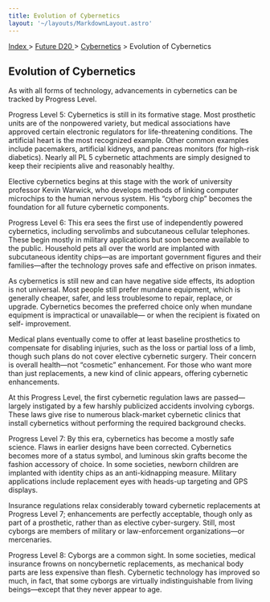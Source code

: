 ```yaml
---
title: Evolution of Cybernetics
layout: '~/layouts/MarkdownLayout.astro'
---
```


[ Index ](/) > [ Future D20 ](/future.d20.srd) > [Cybernetics](/future.d20.srd/cybernetics) > Evolution of Cybernetics

## Evolution of Cybernetics

As with all forms of technology, advancements in cybernetics can be tracked by
Progress Level.

Progress Level 5: Cybernetics is still in its formative stage. Most prosthetic
units are of the nonpowered variety, but medical associations have approved
certain electronic regulators for life-threatening conditions. The artificial
heart is the most recognized example. Other common examples include
pacemakers, artificial kidneys, and pancreas monitors (for high-risk
diabetics). Nearly all PL 5 cybernetic attachments are simply designed to keep
their recipients alive and reasonably healthy.

Elective cybernetics begins at this stage with the work of university
professor Kevin Warwick, who develops methods of linking computer microchips
to the human nervous system. His “cyborg chip” becomes the foundation for all
future cybernetic components.

Progress Level 6: This era sees the first use of independently powered
cybernetics, including servolimbs and subcutaneous cellular telephones. These
begin mostly in military applications but soon become available to the public.
Household pets all over the world are implanted with subcutaneous identity
chips—as are important government figures and their families—after the
technology proves safe and effective on prison inmates.

As cybernetics is still new and can have negative side effects, its adoption
is not universal. Most people still prefer mundane equipment, which is
generally cheaper, safer, and less troublesome to repair, replace, or upgrade.
Cybernetics becomes the preferred choice only when mundane equipment is
impractical or unavailable— or when the recipient is fixated on self-
improvement.

Medical plans eventually come to offer at least baseline prosthetics to
compensate for disabling injuries, such as the loss or partial loss of a limb,
though such plans do not cover elective cybernetic surgery. Their concern is
overall health—not “cosmetic” enhancement. For those who want more than just
replacements, a new kind of clinic appears, offering cybernetic enhancements.

At this Progress Level, the first cybernetic regulation laws are
passed—largely instigated by a few harshly publicized accidents involving
cyborgs. These laws give rise to numerous black-market cybernetic clinics that
install cybernetics without performing the required background checks.

Progress Level 7: By this era, cybernetics has become a mostly safe science.
Flaws in earlier designs have been corrected. Cybernetics becomes more of a
status symbol, and luminous skin grafts become the fashion accessory of
choice. In some societies, newborn children are implanted with identity chips
as an anti-kidnapping measure. Military applications include replacement eyes
with heads-up targeting and GPS displays.

Insurance regulations relax considerably toward cybernetic replacements at
Progress Level 7; enhancements are perfectly acceptable, though only as part
of a prosthetic, rather than as elective cyber-surgery. Still, most cyborgs
are members of military or law-enforcement organizations—or mercenaries.

Progress Level 8: Cyborgs are a common sight. In some societies, medical
insurance frowns on noncybernetic replacements, as mechanical body parts are
less expensive than flesh. Cybernetic technology has improved so much, in
fact, that some cyborgs are virtually indistinguishable from living
beings—except that they never appear to age.

